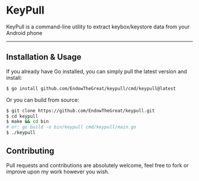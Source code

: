 # **KeyPull**

KeyPull is a command-line utility to extract keybox/keystore data from your Android phone

----


## Installation & Usage
If you already have Go installed, you can simply pull the latest version and install:
```bash
$ go install github.com/EndowTheGreat/keypull/cmd/keypull@latest
```
Or you can build from source:
```bash
$ git clone https://github.com/EndowTheGreat/keypull.git
$ cd keypull
$ make && cd bin
# or: go build -o bin/keypull cmd/keypull/main.go
$ ./keypull
```

## Contributing
Pull requests and contributions are absolutely welcome, feel free to fork or improve upon my work however you wish.